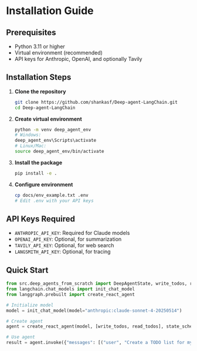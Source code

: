 # Installation Guide

## Prerequisites

- Python 3.11 or higher
- Virtual environment (recommended)
- API keys for Anthropic, OpenAI, and optionally Tavily

## Installation Steps

1. **Clone the repository**
   ```bash
   git clone https://github.com/shankasf/Deep-agent-LangChain.git
   cd Deep-agent-LangChain
   ```

2. **Create virtual environment**
   ```bash
   python -m venv deep_agent_env
   # Windows:
   deep_agent_env\Scripts\activate
   # Linux/Mac:
   source deep_agent_env/bin/activate
   ```

3. **Install the package**
   ```bash
   pip install -e .
   ```

4. **Configure environment**
   ```bash
   cp docs/env_example.txt .env
   # Edit .env with your API keys
   ```

## API Keys Required

- `ANTHROPIC_API_KEY`: Required for Claude models
- `OPENAI_API_KEY`: Optional, for summarization
- `TAVILY_API_KEY`: Optional, for web search
- `LANGSMITH_API_KEY`: Optional, for tracing

## Quick Start

```python
from src.deep_agents_from_scratch import DeepAgentState, write_todos, read_todos
from langchain.chat_models import init_chat_model
from langgraph.prebuilt import create_react_agent

# Initialize model
model = init_chat_model(model="anthropic:claude-sonnet-4-20250514")

# Create agent
agent = create_react_agent(model, [write_todos, read_todos], state_schema=DeepAgentState)

# Use agent
result = agent.invoke({"messages": [("user", "Create a TODO list for my project")]})
```
